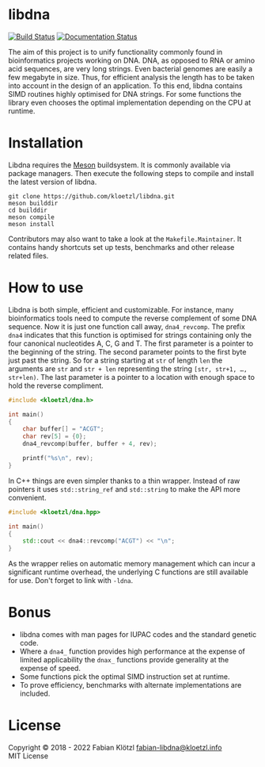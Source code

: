 # libdna

[![Build Status](https://travis-ci.org/kloetzl/libdna.svg?branch=master)](https://travis-ci.org/kloetzl/libdna)
[![Documentation Status](https://readthedocs.org/projects/libdna/badge/?version=latest)](https://libdna.readthedocs.io/en/latest/?badge=latest)

The aim of this project is to unify functionality commonly found in bioinformatics projects working on DNA. DNA, as opposed to RNA or amino acid sequences, are very long strings. Even bacterial genomes are easily a few megabyte in size. Thus, for efficient analysis the length has to be taken into account in the design of an application. To this end, libdna contains SIMD routines highly optimised for DNA strings. For some functions the library even chooses the optimal implementation depending on the CPU at runtime.

# Installation

Libdna requires the [Meson](https://mesonbuild.com/) buildsystem. It is commonly available via package managers. Then execute the following steps to compile and install the latest version of libdna.

    git clone https://github.com/kloetzl/libdna.git
    meson builddir
    cd builddir
    meson compile
    meson install

Contributors may also want to take a look at the `Makefile.Maintainer`. It contains handy shortcuts set up tests, benchmarks and other release related files.

# How to use

Libdna is both simple, efficient and customizable. For instance, many bioinformatics tools need to compute the reverse complement of some DNA sequence. Now it is just one function call away, `dna4_revcomp`. The prefix `dna4` indicates that this function is optimised for strings containing only the four canonical nucleotides A, C, G and T. The first parameter is a pointer to the beginning of the string. The second parameter points to the first byte just past the string. So for a string starting at `str` of length `len` the arguments are `str` and `str + len` representing the string `[str, str+1, …, str+len)`. The last parameter is a pointer to a location with enough space to hold the reverse compliment.

```C
#include <kloetzl/dna.h>

int main()
{
	char buffer[] = "ACGT";
	char rev[5] = {0};
	dna4_revcomp(buffer, buffer + 4, rev);

	printf("%s\n", rev);
}
```

In C++ things are even simpler thanks to a thin wrapper. Instead of raw pointers it uses `std::string_ref` and `std::string` to make the API more convenient.

```C++
#include <kloetzl/dna.hpp>

int main()
{
	std::cout << dna4::revcomp("ACGT") << "\n";
}
```

As the wrapper relies on automatic memory management which can incur a significant runtime overhead, the underlying C functions are still available for use. Don't forget to link with `-ldna`.

# Bonus

- libdna comes with man pages for IUPAC codes and the standard genetic code.
- Where a `dna4_` function provides high performance at the expense of limited applicability the `dnax_` functions provide generality at the expense of speed.
- Some functions pick the optimal SIMD instruction set at runtime.
- To prove efficiency, benchmarks with alternate implementations are included.

# License

Copyright © 2018 - 2022 Fabian Klötzl <fabian-libdna@kloetzl.info>  
MIT License
